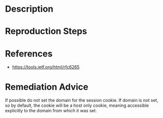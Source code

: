# Description


# Reproduction Steps


# References

- https://tools.ietf.org/html/rfc6265


# Remediation Advice

If possible do not set the domain for the session cookie. If domain is not set, so by default, the cookie will be a host only cookie, meaning accessible explicitly to the domain from which it was set.